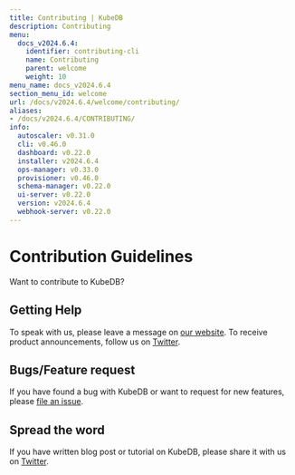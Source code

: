 ```yaml
---
title: Contributing | KubeDB
description: Contributing
menu:
  docs_v2024.6.4:
    identifier: contributing-cli
    name: Contributing
    parent: welcome
    weight: 10
menu_name: docs_v2024.6.4
section_menu_id: welcome
url: /docs/v2024.6.4/welcome/contributing/
aliases:
- /docs/v2024.6.4/CONTRIBUTING/
info:
  autoscaler: v0.31.0
  cli: v0.46.0
  dashboard: v0.22.0
  installer: v2024.6.4
  ops-manager: v0.33.0
  provisioner: v0.46.0
  schema-manager: v0.22.0
  ui-server: v0.22.0
  version: v2024.6.4
  webhook-server: v0.22.0
---
```


# Contribution Guidelines

Want to contribute to KubeDB?

## Getting Help

To speak with us, please leave a message on [our website](https://appscode.com/contact/). To receive product announcements, follow us on [Twitter](https://twitter.com/KubeDB).

## Bugs/Feature request

If you have found a bug with KubeDB or want to request for new features, please [file an issue](https://github.com/kubedb/project/issues/new).

## Spread the word

If you have written blog post or tutorial on KubeDB, please share it with us on [Twitter](https://twitter.com/KubeDB).
